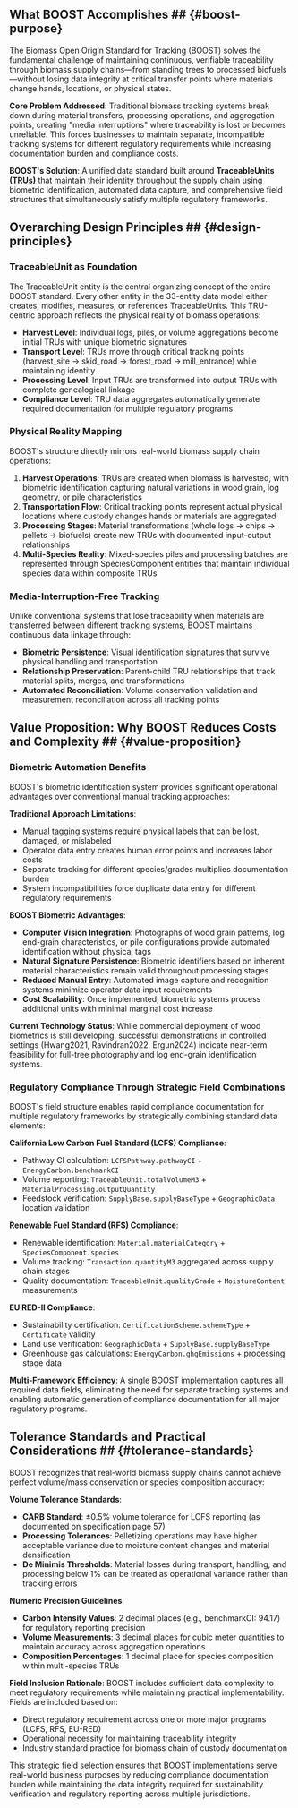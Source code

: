 ## What BOOST Accomplishes ## {#boost-purpose}

The Biomass Open Origin Standard for Tracking (BOOST) solves the fundamental challenge of maintaining continuous, verifiable traceability through biomass supply chains—from standing trees to processed biofuels—without losing data integrity at critical transfer points where materials change hands, locations, or physical states.

**Core Problem Addressed**: Traditional biomass tracking systems break down during material transfers, processing operations, and aggregation points, creating "media interruptions" where traceability is lost or becomes unreliable. This forces businesses to maintain separate, incompatible tracking systems for different regulatory requirements while increasing documentation burden and compliance costs.

**BOOST's Solution**: A unified data standard built around **TraceableUnits (TRUs)** that maintain their identity throughout the supply chain using biometric identification, automated data capture, and comprehensive field structures that simultaneously satisfy multiple regulatory frameworks.

## Overarching Design Principles ## {#design-principles}

### **TraceableUnit as Foundation**

The TraceableUnit entity is the central organizing concept of the entire BOOST standard. Every other entity in the 33-entity data model either creates, modifies, measures, or references TraceableUnits. This TRU-centric approach reflects the physical reality of biomass operations:

- **Harvest Level**: Individual logs, piles, or volume aggregations become initial TRUs with unique biometric signatures
- **Transport Level**: TRUs move through critical tracking points (harvest_site → skid_road → forest_road → mill_entrance) while maintaining identity
- **Processing Level**: Input TRUs are transformed into output TRUs with complete genealogical linkage
- **Compliance Level**: TRU data aggregates automatically generate required documentation for multiple regulatory programs

### **Physical Reality Mapping**

BOOST's structure directly mirrors real-world biomass supply chain operations:

1. **Harvest Operations**: TRUs are created when biomass is harvested, with biometric identification capturing natural variations in wood grain, log geometry, or pile characteristics
2. **Transportation Flow**: Critical tracking points represent actual physical locations where custody changes hands or materials are aggregated
3. **Processing Stages**: Material transformations (whole logs → chips → pellets → biofuels) create new TRUs with documented input-output relationships
4. **Multi-Species Reality**: Mixed-species piles and processing batches are represented through SpeciesComponent entities that maintain individual species data within composite TRUs

### **Media-Interruption-Free Tracking**

Unlike conventional systems that lose traceability when materials are transferred between different tracking systems, BOOST maintains continuous data linkage through:

- **Biometric Persistence**: Visual identification signatures that survive physical handling and transportation
- **Relationship Preservation**: Parent-child TRU relationships that track material splits, merges, and transformations
- **Automated Reconciliation**: Volume conservation validation and measurement reconciliation across all tracking points

## Value Proposition: Why BOOST Reduces Costs and Complexity ## {#value-proposition}

### **Biometric Automation Benefits**

BOOST's biometric identification system provides significant operational advantages over conventional manual tracking approaches:

**Traditional Approach Limitations**:
- Manual tagging systems require physical labels that can be lost, damaged, or mislabeled
- Operator data entry creates human error points and increases labor costs
- Separate tracking for different species/grades multiplies documentation burden
- System incompatibilities force duplicate data entry for different regulatory requirements

**BOOST Biometric Advantages**:
- **Computer Vision Integration**: Photographs of wood grain patterns, log end-grain characteristics, or pile configurations provide automated identification without physical tags
- **Natural Signature Persistence**: Biometric identifiers based on inherent material characteristics remain valid throughout processing stages
- **Reduced Manual Entry**: Automated image capture and recognition systems minimize operator data input requirements
- **Cost Scalability**: Once implemented, biometric systems process additional units with minimal marginal cost increase

**Current Technology Status**: While commercial deployment of wood biometrics is still developing, successful demonstrations in controlled settings (Hwang2021, Ravindran2022, Ergun2024) indicate near-term feasibility for full-tree photography and log end-grain identification systems.

### **Regulatory Compliance Through Strategic Field Combinations**

BOOST's field structure enables rapid compliance documentation for multiple regulatory frameworks by strategically combining standard data elements:

**California Low Carbon Fuel Standard (LCFS) Compliance**:
- Pathway CI calculation: `LCFSPathway.pathwayCI` + `EnergyCarbon.benchmarkCI`
- Volume reporting: `TraceableUnit.totalVolumeM3` + `MaterialProcessing.outputQuantity`
- Feedstock verification: `SupplyBase.supplyBaseType` + `GeographicData` location validation

**Renewable Fuel Standard (RFS) Compliance**:
- Renewable identification: `Material.materialCategory` + `SpeciesComponent.species`
- Volume tracking: `Transaction.quantityM3` aggregated across supply chain stages
- Quality documentation: `TraceableUnit.qualityGrade` + `MoistureContent` measurements

**EU RED-II Compliance**:
- Sustainability certification: `CertificationScheme.schemeType` + `Certificate` validity
- Land use verification: `GeographicData` + `SupplyBase.supplyBaseType`
- Greenhouse gas calculations: `EnergyCarbon.ghgEmissions` + processing stage data

**Multi-Framework Efficiency**: A single BOOST implementation captures all required data fields, eliminating the need for separate tracking systems and enabling automatic generation of compliance documentation for all major regulatory programs.

## Tolerance Standards and Practical Considerations ## {#tolerance-standards}

BOOST recognizes that real-world biomass supply chains cannot achieve perfect volume/mass conservation or species composition accuracy:

**Volume Tolerance Standards**:
- **CARB Standard**: ±0.5% volume tolerance for LCFS reporting (as documented on specification page 57)
- **Processing Tolerances**: Pelletizing operations may have higher acceptable variance due to moisture content changes and material densification
- **De Minimis Thresholds**: Material losses during transport, handling, and processing below 1% can be treated as operational variance rather than tracking errors

**Numeric Precision Guidelines**:
- **Carbon Intensity Values**: 2 decimal places (e.g., benchmarkCI: 94.17) for regulatory reporting precision
- **Volume Measurements**: 3 decimal places for cubic meter quantities to maintain accuracy across aggregation operations
- **Composition Percentages**: 1 decimal place for species composition within multi-species TRUs

**Field Inclusion Rationale**: BOOST includes sufficient data complexity to meet regulatory requirements while maintaining practical implementability. Fields are included based on:
- Direct regulatory requirement across one or more major programs (LCFS, RFS, EU-RED)
- Operational necessity for maintaining traceability integrity
- Industry standard practice for biomass chain of custody documentation

This strategic field selection ensures that BOOST implementations serve real-world business purposes by reducing compliance documentation burden while maintaining the data integrity required for sustainability verification and regulatory reporting across multiple jurisdictions.